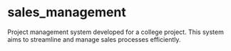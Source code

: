 # sales_management

Project 
management system developed for a college project. This system aims to streamline and manage sales processes efficiently.